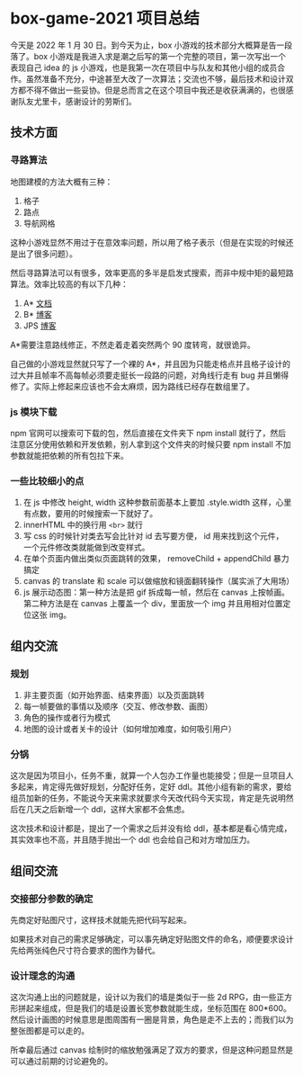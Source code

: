 # box-game-2021 项目总结

今天是 2022 年 1 月 30 日。到今天为止，box 小游戏的技术部分大概算是告一段落了。box 小游戏是我进入求是潮之后写的第一个完整的项目，第一次写出一个表现自己 idea 的 js 小游戏，也是我第一次在项目中与队友和其他小组的成员合作。虽然准备不充分，中途甚至大改了一次算法；交流也不够，最后技术和设计双方都不得不做出一些妥协。但是总而言之在这个项目中我还是收获满满的，也很感谢队友尤里卡，感谢设计的劳斯们。

## 技术方面

### 寻路算法

地图建模的方法大概有三种：

1. 格子
2. 路点
3. 导航网格

这种小游戏显然不用过于在意效率问题，所以用了格子表示（但是在实现的时候还是出了很多问题）。

然后寻路算法可以有很多，效率更高的多半是启发式搜索，而非中规中矩的最短路算法。效率比较高的有以下几种：

1. A\* [文档](https://www.cnblogs.com/Blacktears/p/10090496.html#_label11_6)
2. B\* [博客](https://blog.csdn.net/qq_43461641/article/details/100711157)
3. JPS [博客](https://zhuanlan.zhihu.com/p/290924212)

A\*需要注意路线修正，不然走着走着突然两个 90 度转弯，就很诡异。

自己做的小游戏显然就只写了一个裸的 A\*，并且因为只能走格点并且格子设计的过大并且帧率不高每帧必须要走挺长一段路的问题，对角线行走有 bug 并且懒得修了。实际上修起来应该也不会太麻烦，因为路线已经存在数组里了。

### js 模块下载

npm 官网可以搜索可下载的包，然后直接在文件夹下 npm install 就行了，然后注意区分使用依赖和开发依赖，别人拿到这个文件夹的时候只要 npm install 不加参数就能把依赖的所有包拉下来。

### 一些比较细小的点

1. 在 js 中修改 height, width 这种参数前面基本上要加 .style.width 这样，心里有点数，要用的时候搜索一下就好了。
2. innerHTML 中的换行用 `<br>` 就行
3. 写 css 的时候针对类去写会比针对 id 去写要方便， id 用来找到这个元件， 一个元件修改类就能做到改变样式。
4. 在单个页面内做出类似页面跳转的效果， removeChild + appendChild 暴力搞定
5. canvas 的 translate 和 scale 可以做缩放和镜面翻转操作（属实派了大用场）
6. js 展示动态图：第一种方法是把 gif 拆成每一帧，然后在 canvas 上按帧画。第二种方法是在 canvas 上覆盖一个 div，里面放一个 img 并且用相对位置定位这张 img。

## 组内交流

### 规划

1. 非主要页面（如开始界面、结束界面）以及页面跳转
2. 每一帧要做的事情以及顺序（交互、修改参数、画图）
3. 角色的操作或者行为模式
4. 地图的设计或者关卡的设计（如何增加难度，如何吸引用户）

### 分锅

这次是因为项目小，任务不重，就算一个人包办工作量也能接受；但是一旦项目人多起来，肯定得先做好规划，分配好任务，定好 ddl。其他小组有新的需求，要给组员加新的任务，不能说今天来需求就要求今天改代码今天实现，肯定是先说明然后在几天之后新增一个 ddl，这样大家都不会焦虑。

这次技术和设计都是，提出了一个需求之后并没有给 ddl，基本都是看心情完成，其实效率也不高，并且随手抛出一个 ddl 也会给自己和对方增加压力。

## 组间交流

### 交接部分参数的确定

先商定好贴图尺寸，这样技术就能先把代码写起来。

如果技术对自己的需求足够确定，可以事先确定好贴图文件的命名，顺便要求设计先给两张纯色尺寸符合要求的图作为替代。

### 设计理念的沟通

这次沟通上出的问题就是，设计以为我们的墙是类似于一些 2d RPG，由一些正方形拼起来组成，但是我们的墙是设置长宽参数就能生成，坐标范围在 800\*600。然后设计画图的时候意思是图周围有一圈是背景，角色是走不上去的；而我们以为整张图都是可以走的。

所幸最后通过 canvas 绘制时的缩放勉强满足了双方的要求，但是这种问题显然是可以通过前期的讨论避免的。
